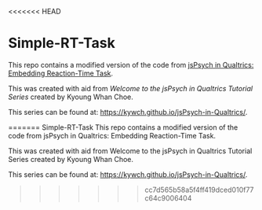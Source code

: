 <<<<<<< HEAD
# Simple-RT-Task

This repo contains a modified version of the code from [jsPsych in Qualtrics: Embedding Reaction-Time Task](https://kywch.github.io/jsPsych-in-Qualtrics/rt-task/).



This was created with aid from *Welcome to the jsPsych in Qualtrics Tutorial Series* created by Kyoung Whan Choe. 



This series can be found at: https://kywch.github.io/jsPsych-in-Qualtrics/.

=======
Simple-RT-Task
This repo contains a modified version of the code from jsPsych in Qualtrics: Embedding Reaction-Time Task.

This was created with aid from Welcome to the jsPsych in Qualtrics Tutorial Series created by Kyoung Whan Choe.

This series can be found at: https://kywch.github.io/jsPsych-in-Qualtrics/.
>>>>>>> cc7d565b58a5f4ff419dced010f77c64c9006404
